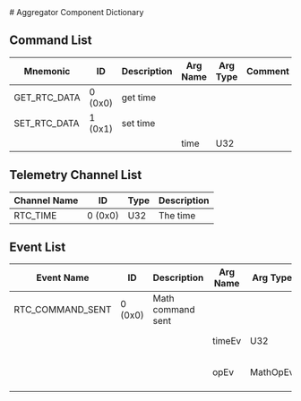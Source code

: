 <title>Aggregator Component Dictionary</title>
# Aggregator Component Dictionary


## Command List

|Mnemonic|ID|Description|Arg Name|Arg Type|Comment
|---|---|---|---|---|---|
|GET_RTC_DATA|0 (0x0)|get time| | |
|SET_RTC_DATA|1 (0x1)|set time| | |
| | | |time|U32||

## Telemetry Channel List

|Channel Name|ID|Type|Description|
|---|---|---|---|
|RTC_TIME|0 (0x0)|U32|The time|

## Event List

|Event Name|ID|Description|Arg Name|Arg Type|Arg Size|Description
|---|---|---|---|---|---|---|
|RTC_COMMAND_SENT|0 (0x0)|Math command sent| | | | |
| | | |timeEv|U32||The val1 argument|
| | | |opEv|MathOpEv||The requested operation|
